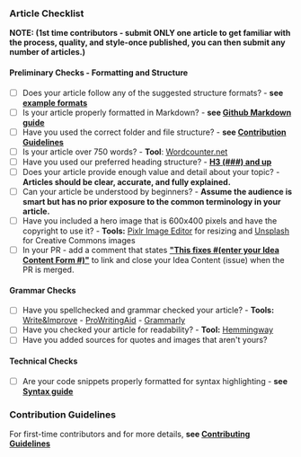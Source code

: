 ### Article Checklist
**NOTE: (1st time contributors - submit ONLY one article to get familiar with the process, quality, and style-once published, you can then submit any number of articles.)**
#### Preliminary Checks - Formatting and Structure 
- [ ] Does your article follow any of the suggested structure formats? - **see [example formats](https://github.com/section-io/engineering-education/blob/master/CONTRIBUTING.md#example-format-structure)**
- [ ] Is your article properly formatted in Markdown? - **see [Github Markdown guide](https://github.com/adam-p/markdown-here/wiki/Markdown-Cheatsheet)**
- [ ] Have you used the correct folder and file structure? - **see [Contribution Guidelines](https://github.com/section-io/engineering-education/blob/master/CONTRIBUTING.md)**
- [ ] Is your article over 750 words? - **Tool**: [Wordcounter.net](https://wordcounter.net)
- [ ] Have you used our preferred heading structure? - **[H3 (###) and up](https://github.com/adam-p/markdown-here/wiki/Markdown-Cheatsheet#headers)**
- [ ] Does your article provide enough value and detail about your topic? - **Articles should be clear, accurate, and fully explained.**
- [ ] Can your article be understood by beginners? - **Assume the audience is smart but has no prior exposure to the common terminology in your article.**
- [ ] Have you included a hero image that is 600x400 pixels and have the copyright to use it? - **Tools:** [Pixlr Image Editor](https://pixlr.com/e) for resizing and [Unsplash](https://unsplash.com) for Creative Commons images
- [ ] In your PR - add a comment that states **["This fixes #(enter your Idea Content Form #)"](https://youtu.be/TKJ4RdhyB5Y?t=278)** to link and close your Idea Content (issue) when the PR is merged.
      
#### Grammar Checks
- [ ] Have you spellchecked and grammar checked your article? - **Tools:** [Write&Improve](https://writeandimprove.com/?lang=en-GB) - [ProWritingAid](https://prowritingaid.com/) -  [Grammarly](https://grammarly.com) 
- [ ] Have you checked your article for readability? - **Tool:** [Hemmingway](http://www.hemingwayapp.com)
- [ ] Have you added sources for quotes and images that aren't yours?

#### Technical Checks
- [ ] Are your code snippets properly formatted for syntax highlighting - **see [Syntax guide](https://gohugo.io/content-management/syntax-highlighting)**

### Contribution Guidelines
For first-time contributors and for more details, **see [Contributing Guidelines](https://github.com/section-io/engineering-education/blob/master/CONTRIBUTING.md)**
